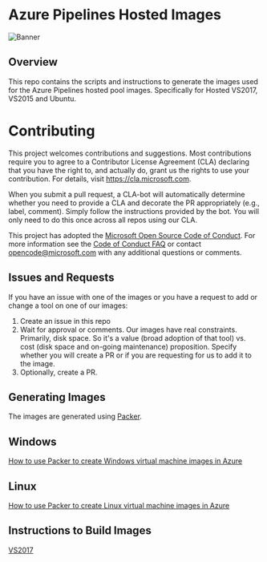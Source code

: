 # Azure Pipelines Hosted Images
![Banner](/docs/resources/ImageGenBanner.png "Banner")

## Overview

This repo contains the scripts and instructions to generate the images used for the Azure Pipelines hosted pool images.  Specifically for Hosted VS2017, VS2015 and Ubuntu.


# Contributing

This project welcomes contributions and suggestions.  Most contributions require you to agree to a
Contributor License Agreement (CLA) declaring that you have the right to, and actually do, grant us
the rights to use your contribution. For details, visit https://cla.microsoft.com.

When you submit a pull request, a CLA-bot will automatically determine whether you need to provide
a CLA and decorate the PR appropriately (e.g., label, comment). Simply follow the instructions
provided by the bot. You will only need to do this once across all repos using our CLA.

This project has adopted the [Microsoft Open Source Code of Conduct](https://opensource.microsoft.com/codeofconduct/).
For more information see the [Code of Conduct FAQ](https://opensource.microsoft.com/codeofconduct/faq/) or
contact [opencode@microsoft.com](mailto:opencode@microsoft.com) with any additional questions or comments.

## Issues and Requests

If you have an issue with one of the images or you have a request to add or change a tool on one of our images:

  1.  Create an issue in this repo
  2.  Wait for approval or comments.  Our images have real constraints.  Primarily, disk space.  So it's a value (broad adoption of that tool) vs. cost (disk space and on-going maintenance) proposition.  Specify whether you will create a PR or if you are requesting for us to add it to the image.
  3.  Optionally, create a PR.

## Generating Images

The images are generated using [Packer](https://www.packer.io/).

## Windows
[How to use Packer to create Windows virtual machine images in Azure](https://docs.microsoft.com/en-us/azure/virtual-machines/windows/build-image-with-packer)
## Linux
[How to use Packer to create Linux virtual machine images in Azure](https://docs.microsoft.com/en-us/azure/virtual-machines/linux/build-image-with-packer)

## Instructions to Build Images
[VS2017](docs/vs2017.md)

